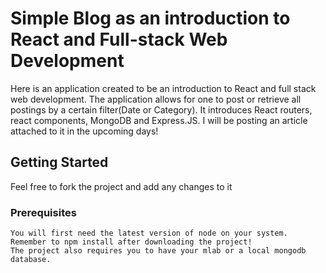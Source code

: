 # Simple Blog as an introduction to React and Full-stack Web Development

Here is an application created to be an introduction to React and full stack web development. The application allows for one to post or retrieve all postings by a certain filter(Date or Category). It introduces React routers, react components, MongoDB and Express.JS. I will be posting an article attached to it in the upcoming days!

## Getting Started
Feel free to fork the project and add any changes to it

### Prerequisites

```
You will first need the latest version of node on your system.
Remember to npm install after downloading the project!
The project also requires you to have your mlab or a local mongodb database.

```

